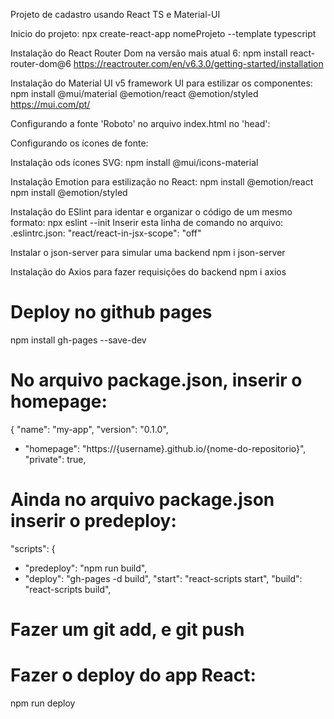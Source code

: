 Projeto de cadastro usando React TS e Material-UI

Inicio do projeto:
npx create-react-app nomeProjeto --template typescript

Instalação do React Router Dom na versão mais atual 6:
npm install react-router-dom@6
https://reactrouter.com/en/v6.3.0/getting-started/installation

Instalação do Material UI v5 framework UI para estilizar os componentes:
npm install @mui/material @emotion/react @emotion/styled
https://mui.com/pt/

Configurando a fonte 'Roboto' no arquivo index.html no 'head':

<link
  rel="stylesheet"
  href="https://fonts.googleapis.com/css?family=Roboto:300,400,500,700&display=swap"
/>

Configurando os ícones de fonte:

<link
  rel="stylesheet"
  href="https://fonts.googleapis.com/icon?family=Material+Icons"
/>

Instalação ods ícones SVG:
npm install @mui/icons-material

Instalação Emotion para estilização no React:
npm install @emotion/react
npm install @emotion/styled

Instalação do ESlint para identar e organizar o código de um mesmo formato:
npx eslint --init
Inserir esta linha de comando no arquivo: .eslintrc.json:
"react/react-in-jsx-scope": "off" 

Instalar o json-server para simular uma backend
npm i json-server

Instalação do Axios para fazer requisições do backend
npm i axios

# Deploy no github pages

npm install gh-pages --save-dev

# No arquivo package.json, inserir o homepage:

{
  "name": "my-app",
  "version": "0.1.0",
+ "homepage": "https://{username}.github.io/{nome-do-repositorio}",
  "private": true,

# Ainda no arquivo package.json inserir o predeploy:

"scripts": {
+   "predeploy": "npm run build",
+   "deploy": "gh-pages -d build",
    "start": "react-scripts start",
    "build": "react-scripts build",

# Fazer um git add, e git push

# Fazer o deploy do app React:

npm run deploy